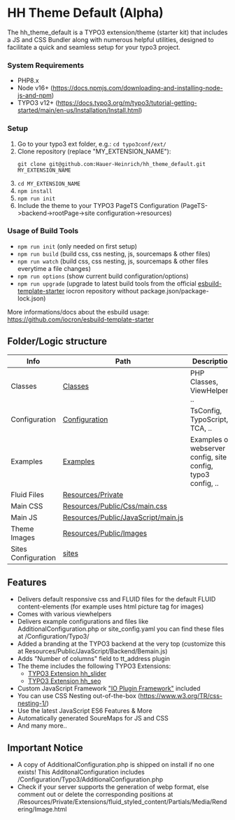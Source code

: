 # HH Theme Default (Alpha)
The hh_theme_default is a TYPO3 extension/theme (starter kit) that includes a JS and CSS Bundler along with numerous helpful utilities, designed to facilitate a quick and seamless setup for your typo3 project.

### System Requirements
- PHP8.x
- Node v16+ (https://docs.npmjs.com/downloading-and-installing-node-js-and-npm)
- TYPO3 v12+ (https://docs.typo3.org/m/typo3/tutorial-getting-started/main/en-us/Installation/Install.html)

### Setup
1. Go to your typo3 ext folder, e.g.: `cd typo3conf/ext/`
2. Clone repository (replace "MY_EXTENSION_NAME"):
    ```
    git clone git@github.com:Hauer-Heinrich/hh_theme_default.git MY_EXTENSION_NAME
    ```
3. `cd MY_EXTENSION_NAME`
4. `npm install`
5. `npm run init`
6. Include the theme to your TYPO3 PageTS Configuration (PageTS->backend->rootPage->site configuration->resources)

### Usage of Build Tools
- `npm run init` (only needed on first setup)
- `npm run build` (build css, css nesting, js, sourcemaps & other files)
- `npm run watch` (build css, css nesting, js, sourcemaps & other files everytime a file changes)
- `npm run options` (show current build configuration/options)
- `npm run upgrade` (upgrade to latest build tools from the official [esbuild-template-starter](https://github.com/iocron/esbuild-template-starter) iocron repository without package.json/package-lock.json)

More informations/docs about the esbuild usage: https://github.com/iocron/esbuild-template-starter

## Folder/Logic structure
|   Info                |   Path                    |   Description
|-----------------------|---------------------------|------------------------------------------------------|
|   Classes             |   [Classes](./Classes/)   |   PHP Classes, ViewHelpers, ..
|   Configuration       |   [Configuration](./Configuration/)   |   TsConfig, TypoScript, TCA, ..
|   Examples            |   [Examples](./Examples/)   |   Examples of webserver config, site config, typo3 config, ..
|   Fluid Files         |   [Resources/Private](./Resources/Private/)   |
|   Main CSS            |   [Resources/Public/Css/main.css](./Resources/Public/Css/main.css)   |
|   Main JS             |   [Resources/Public/JavaScript/main.js](./Resources/Public/JavaScript/main.js)   |
|   Theme Images        |   [Resources/Public/Images](./Resources/Public/Images/)   |
|   Sites Configuration |   [sites](./sites/)   |

## Features
 - Delivers default responsive css and FLUID files for the default FLUID content-elements (for example uses html picture tag for images)
 - Comes with various viewhelpers
 - Delivers example configurations and files like AdditionalConfiguration.php or site_config.yaml you can find these files at /Configuration/Typo3/
 - Added a branding at the TYPO3 backend at the very top (customize this at Resources/Public/JavaScript/Backend/Bemain.js)
 - Adds "Number of columns" field to tt_address plugin
 - The theme includes the following TYPO3 Extensions:
    - [TYPO3 Extension hh_slider](https://github.com/Hauer-Heinrich/hh_slider/blob/master/README.md)
    - [TYPO3 Extension hh_seo](https://github.com/Hauer-Heinrich/hh_seo/blob/master/README.md)
 - Custom JavaScript Framework ["IO Plugin Framework"](./README-io.plugin.md) included
 - You can use CSS Nesting out-of-the-box (https://www.w3.org/TR/css-nesting-1/)
 - Use the latest JavaScript ES6 Features & More
 - Automatically generated SoureMaps for JS and CSS
 - And many more..

## Important Notice
 - A copy of AdditionalConfiguration.php is shipped on install if no one exists! This AdditonalConfiguration includes /Configuration/Typo3/AdditionalConfiguration.php
 - Check if your server supports the generation of webp format, else comment out or delete the corresponding positions at /Resources/Private/Extensions/fluid_styled_content/Partials/Media/Rendering/Image.html
